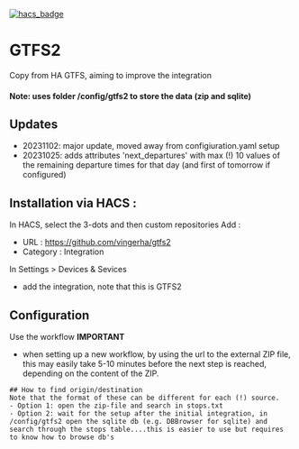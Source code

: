 [![hacs_badge](https://img.shields.io/badge/HACS-Default-orange.svg)](https://github.com/custom-components/hacs)

# GTFS2
Copy from HA GTFS, aiming to improve the integration

<h4> Note: uses folder /config/gtfs2 to store the data (zip and sqlite)</h4>

## Updates
- 20231102: major update, moved away from configiuration.yaml setup 
- 20231025: adds attributes 'next_departures' with max (!) 10 values of the remaining departure times for that day (and first of tomorrow if configured)

## Installation via HACS :

In  HACS, select the 3-dots and then custom repositories
Add :
- URL : https://github.com/vingerha/gtfs2
- Category : Integration

In Settings > Devices & Sevices
- add the integration, note that this is GTFS2

## Configuration
Use the workflow
**IMPORTANT**
- when setting up a new workflow, by using the url to the external ZIP file, this may easily take 5-10 minutes before the next step is reached, depending on the content of the ZIP.
```
## How to find origin/destination
Note that the format of these can be different for each (!) source.
- Option 1: open the zip-file and search in stops.txt
- Option 2: wait for the setup after the initial integration, in /config/gtfs2 open the sqlite db (e.g. DBBrowser for sqlite) and search through the stops table....this is easier to use but requires to know how to browse db's
